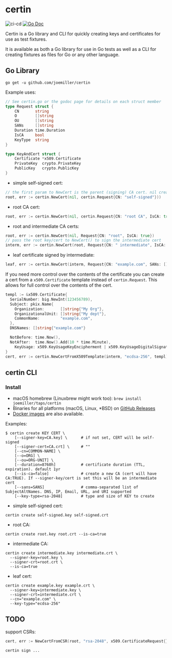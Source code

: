 certin
=======

![ci-cd](https://github.com/joemiller/certin/workflows/main/badge.svg)
[![Go Doc](https://img.shields.io/badge/godoc-reference-blue.svg?style=flat)](http://godoc.org/github.com/joemiller/certin)

Certin is a Go library and CLI for quickly creating keys and certificates for use
as test fixtures.

It is available as both a Go library for use in Go tests as well as a CLI for
creating fixtures as files for Go or any other language.

Go Library
----------

```
go get -u github.com/joemiller/certin
```

Example uses:

```go
// See certin.go or the godoc page for details on each struct member
type Request struct {
	CN       string
	O        []string
	OU       []string
	SANs     []string
	Duration time.Duration
	IsCA     bool
	KeyType  string
}

type KeyAndCert struct {
	Certificate *x509.Certificate
	PrivateKey  crypto.PrivateKey
	PublicKey   crypto.PublicKey
}
```

* simple self-signed cert:

```go
// the first param to NewCert is the parent (signing) CA cert. nil creates a self-signed cert
root, err := certin.NewCert(nil, certin.Request{CN: "self-signed"}))
```

* root CA cert:

```go
root, err := certin.NewCert(nil, certin.Request{CN: "root CA", IsCA: true}))
```

* root and intermediate CA certs:

```go
root, err := certin.NewCert(nil, Request{CN: "root", IsCA: true})
// pass the root key/cert to NewCert() to sign the intermediate cert
interm, err := certin.NewCert(root, Request{CN: " intermediate", IsCA: true})
```

* leaf certificate signed by intermediate:

```go
leaf, err := certin.NewCert(interm, Request{CN: "example.com", SANs: []string{"example.com", "www.example.com"}})
```

If you need more control over the contents of the certificate you can create a cert
from a `x509.Certificate` template instead of `certin.Request`. This allows for full
  control over the contents of the cert.

```go
templ := &x509.Certificate{
  SerialNumber: big.NewInt(123456789),
  Subject: pkix.Name{
    Organization:       []string{"My Org"},
    OrganizationalUnit: []string{"My dept"},
    CommonName:         "example.com",
  },
  DNSNames: []string{"example.com"}

  NotBefore: time.Now(),
  NotAfter:  time.Now().Add(10 * time.Minute),
	KeyUsage: x509.KeyUsageKeyEncipherment | x509.KeyUsageDigitalSignature
}
cert, err := certin.NewCertFromX509Template(interm, "ecdsa-256", templ)
```

certin CLI
----------

### Install

* macOS homebrew (Linuxbrew might work too): `brew install joemiller/taps/certin`
* Binaries for all platforms (macOS, Linux, *BSD) on [GitHub Releases](https://github.com/joemiller/certin/releases)
* [Docker images](https://github.com/joemiller/certin) are also available.

Examples:

```console
$ certin create KEY CERT \
    [--signer-key=CA.key] \      # if not set, CERT will be self-signed
    [--signer-cert=CA.crt] \     # ""
    [--cn=COMMON-NAME] \
    [--o=ORG] \
    [--ou=ORG-UNIT] \
    [--duration=8760h]           # certificate duration (TTL, expiration). default 1yr
    [--is-ca=false]              # create a new CA (cert will have CA:TRUE). If --signer-key/cert is set this will be an intermediate cert
    [--sans=SANS]                # comma-separated list of SubjectAltNames. DNS, IP, Email, URL, and URI supported
    [--key-type=rsa-2048]        # type and size of KEY to create
```

* simple self-signed cert:

```console
certin create self-signed.key self-signed.crt
```

* root CA:

```console
certin create root.key root.crt --is-ca=true
```

* intermediate CA:

```console
certin create intermediate.key intermediate.crt \
  --signer-key=root.key \
  --signer-crt=root.crt \
  --is-ca=true
```

* leaf cert:

```console
certin create example.key example.crt \
  --signer-key=intermediate.key \
  --signer-crt=intermediate.crt \
  --cn="example.com" \
  --key-type="ecdsa-256"
```

TODO
----

support CSRs:

```go
cert, err := NewCertFromCSR(root, "rsa-2048", x509.CertificateRequest{})
```

```console
certin sign ...
```